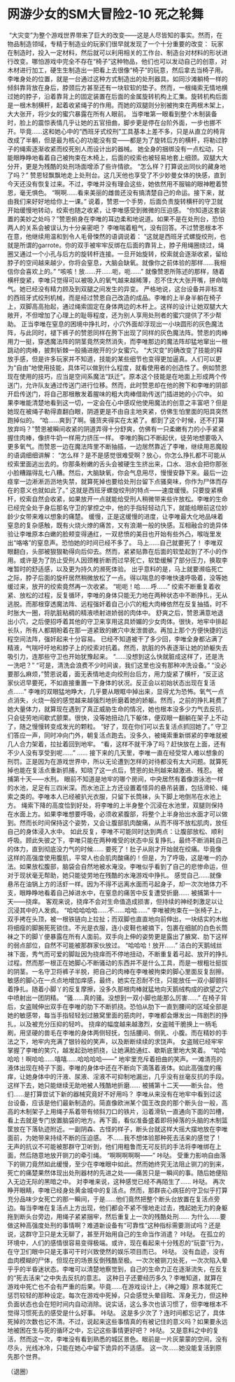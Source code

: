 # 网游少女的SM大冒险2-10 死之轮舞

 “大灾变”为整个游戏世界带来了巨大的改变——这是人尽皆知的事实。然而，在物品制造领域，专精于制造业的玩家们很早就发现了一个十分重要的改变：
玩家在制造时，投入一定材料，然后就可以利用相关的工作台、制造台对材料的形状进行改变。哪怕游戏中完全不存在“椅子”这种物品，他们也可以发动自己的创意，对木材进行加工，硬生生制造出一把看上去很像“椅子”的玩意，然后拿去当椅子用。
李唯身处的位置，就是一台通过这种方式制造出的处刑器具。如同沙滩躺椅一样的倾斜靠背放在身后，脖颈后方甚至还有一块软软的垫子。然而，一根绳索无情地横过她的脖子，沿着靠背上的固定装置在后面的金属旋转机构上汇集。旋转机构后面是一根木制横杆，起着收紧绳子的作用。而她的双腿则分别被拘束在两根木架上，大大张开，将少女的蜜穴暴露在所有人眼前。
当李唯第一眼看到整个木制装备时，脸上的震惊表情几乎让她的五官扭曲，脚步更是停在台阶外面，一步也挪不开。毕竟……这和她心中的“西班牙式绞刑”工具基本上差不多，只是从直立的椅背改成了半躺，但是最为核心的功能没有变——都是为了旋转后方的横杆，将勒过脖子的绳索逐渐收紧而绞死别人而设计出的器械。
她全身的捆绑没有一点松动，只能眼睁睁地看着自己被拘束在木椅上，后面的绞索也被轻易地套上细颈。双腿大大分开，更是为残酷的处刑场面增添了些许情欲。
“怎么样？打算说出同伙的藏身地了吗？”
赞恩轻飘飘地走上处刑台。这几天他也享受了不少妙曼女体的快感，直到今天还没有恢复过来。不过，李唯并没有理会这些，她依然用不服输的眼神瞪着赞恩，毫无惧色。
“啊啊……看来美丽的雌兽还没有搞清楚自己的命运。接下来，就由我们来好好地给你上一课。”
说着，赞恩一个手势，后面负责旋转横杆的守卫就开始缓慢地转动，绞索也随之收紧，让李唯感受到微微的压迫感。
“你知道这套装置的美妙之处吗？”赞恩俯身在李唯的耳边柔和地说道。如果不是在处刑台，恐怕两人的关系会被误认为十分亲密吧？
李唯喘着粗气，没有回答。不过赞恩根本不在意，他继续用温和到令人毛骨悚然的语调说着：
“这就是西班牙式螺旋绞刑，也就是所谓的garrote。你的双手被牢牢反绑在后面的靠背上，脖子用绳圈绕过，绳圈又通过一个小孔与后方的旋转杆连接。一旦开始旋转，绞索就会逐渐收紧，留给脖子的空间越来越少，你将会窒息，大脑会缺氧。就像你之前体验的那样……我相信你会喜欢上的。”
“咳咳！放……开……呃，呃……”
就像赞恩所陈述的那样，随着横杆旋紧，李唯只觉得可以被吸入的氧气越来越稀薄，忍不住大大张开嘴，拼命喘气。她已经没有精力顾及到双腿之间发生的异变。
严格地说，这台设备并非标准的西班牙式绞刑机械，而是经过赞恩自己改造的成品。李唯的上半身半躺在椅子上，双脚高高抬起，通过绳索固定在身体两边的木杆上。这样的设计让她双腿大大敞开，不但增加了心理上的耻辱程度，还为别人享用处刑者的蜜穴提供了不少帮助。
正当李唯在窒息的困境中挣扎时，小穴外面却浮现出一小块圆形的灰色魔法阵，与此同时，褪下裤子的赞恩同样在胯下出现了同样的灰色魔法阵。赞恩的肉棒用力一挺，穿透魔法阵的阴茎竟然突然消失，而李唯那边的魔法阵却猛地窜出一根跳动的肉棒，披荆斩棘一般捅进敞开的少女蜜穴。
“大灾变”的确改变了技能的释放手感，但是许多玩家并不知道，技能的某些细节也变得更加逼真。人们可以更为“自由”地使用技能，具体可以做到什么程度，就看使用者的创造性了。例如赞恩现在使用的技巧，应当是空间系魔法“跃迁”。原本这个技能是在地面上形成两个传送门，允许队友通过传送门进行位移。然而，此时赞恩却在他的胯下和李唯的阴部开启传送门，将自己那根散发着腥味的粗大肉棒借助传送门插进她的小穴中。
如果李唯能清楚地看到这一切，一定会在心中感叹他使用魔法的创意之丰富吧？但是她现在被绳子勒得直翻白眼，阴道更是不由自主地夹紧，仿佛生怕里面的阳具突然跑掉似的。
“哈……爽到了啊。骚货夹得实在太紧了。都到了这个时候，还不打算放弃吗？”赞恩被瞬间收紧的阴道弄得十分舒爽，仿佛有一只柔嫩有力的小手紧紧握住肉棒，像挤牛奶一样用力挤压一样。
李唯的胸口不断起伏，徒劳地想要吸入更多氧气。而赞恩一边在魔法阵里不断抽插，一边居然靠近了李唯，继续用恶魔般的语调细细讲解：
“怎么样？是不是感觉很难受啊？放心，你怎么挣扎都不可能从绞索里面逃出去的。你那条粉嫩的舌头会被硬生生挤出来，口水、泪水会把你那张小脸糟蹋得乱七八糟。然后，大脑缺氧，你会气息用尽，慢慢安静下来。最后一边痉挛一边淅淅沥沥地失禁，就算死掉也要给处刑台留下点骚臭味，你作为尸体而存在的意义也就如此了。”
这就是西班牙螺旋绞刑的特点——速度缓慢。只要旋紧横杆，绞索自然会收紧，如果放开一点就能给受刑人稍微带来些许放松。李唯的生命已经完全处于身后那名守卫的掌控之中，他的手指轻轻动几下，就能给眼前这位妙龄少女带来难以想象的痛楚。
缓慢，正是这缓慢的进度，让李唯最大化地品味着窒息的复杂感触，既有火烧火燎的痛苦，又有浪潮一般的快感。互相融合的诡异体验让李唯原本白嫩的脸颊变得通红，一双悲愤的美目也开始有些外凸，喉咙里发出“咯咯”的窒息声。恐怕她的时间已经不多了。
马上……自己就要死了！
李唯双眼翻白，头部被狠狠勒得向后仰去。然而，紧紧贴靠在后面的软垫起到了不小的作用。或许是为了防止受刑人因颈椎折断而过早死亡，软垫缓解了部分压力，换取李唯暂时的舒适感，以及更为持久的濒死体验。
出乎意料的是，马上就要濒临死亡之际，脖子后面的旋杆居然稍微放松了一点。得以喘息的李唯快速呼吸着，没等她缓过来，放开的绞索竟然再一次收紧。
“呃呃！哈……呼……”
绞索不断重复着收紧、放松的过程，反复循环，李唯的身体只能无力地在两种状态中不断挣扎，无从逃脱。而那根穿透魔法阵、远程强奸着自己小穴的粗大肉棒依然在反复抽插，时不时胀大一圈，将肮脏粘稠的精液喷射进娇弱的肉体中。
舒爽之后，赞恩满意地退出小穴，之后便招呼着其他的守卫来享用这具娇媚的少女肉体。很快，地牢中排起长队，所有人都期盼着在那一道紧致的嫩穴中发泄兽欲。再加上那个方便快捷的远程空间法阵，强奸起来十分容易。
已经不知道被干了多少回，李唯全身都沾满了精液，气喘吁吁地和脖子上的绞索对抗着。然而，肮脏的外表逐渐让她的娇躯失去吸引力，连那些守卫也开始犹豫起来。
“……没想到这么快就脏成这样了，还是洗一洗吧？”
“可是，清洗会浪费不少时间诶，我们这里也没有那种冲洗设备。”
“没必要那么麻烦，”赞恩说着，面无表情地走向绞刑台后方，用力旋紧了横杆，“反正这家伙迟早要死，不如直接重置一下身体的状况。反正会以初始状态出现在复活点……”
李唯的双眼猛地睁大，几乎要从眼眶中掉出来，显得尤为恐怖。氧气一点点消失，火烧一般的感觉越来越强烈地折磨着她的娇躯。然而，之前的挣扎耗费了她大量体力，就算现在遇到了真正威胁生命的情况，她也根本没多少力气去反抗，只会徒劳地间歇式颤栗。很快，没等她扭动几下躯体，便双眼一翻躺在架子上不动了，随之慢慢转变成发光的颗粒。
“好了，现在你们可以去复活点抓回她了。”
守卫们答应一声，同时冲向门外，朝复活点跑去。没多久，被绳索重新绑紧的李唯就被几人合力架着，拉扯着回到地牢。
“看，这样不就干净了吗？赶快放在上面，还有不少人没有享受到呢……”
……
接下来的几天里，李唯一直在经受常人难以想象的刑罚。正是因为在游戏世界中，所以无论遭到怎样的对待都没有太大问题。就算死掉也能在复活点重新抓捕，知晓了这一点后，赞恩的处刑越来越激进、残忍。
被捕第十天——水刑。
眼前不知道是地牢的哪个房间，中央居然有着像游泳池一样的水池，足足有三四米深。而水池正上方还设置着怪异的悬吊装置，包括滑轮、绳索之类的。李唯本人已经被扒光衣服，只留下长筒袜，头下脚上地倒吊在水池上方。
绳索下降的高度恰到好处，将李唯的上半身整个沉浸在水池里，双腿则保持在水面上方。如果李唯想要呼吸，必须收紧腹部，将整个上半身抬出水面才可以做到。然而长时间保持这个姿势，又会让腹部肌肉酸痛，从而不得不放松肌肉，放任自己的身体浸入水中。
如此反复，李唯不可能同时达到两点：让腹部放松、顺利呼吸。顾此失彼之下，李唯只能在两种难受的状态中反复挣扎，最终不断消耗自己的体力，直到彻底没力气的时候……
要死了！肚子从刚才开始就在绞痛。毕竟像这样的高强度使用腹肌，平常人也会肌肉酸痛的！但是，为了呼吸，这是唯一的办法。如果放松腹部，脑袋会自然地被水淹没。李唯似乎看到了自己的悲惨命运，但对于现状毫无帮助，她只能徒劳地在残酷的水淹游戏中挣扎。
感觉自己……就像悬吊在油锅上方的活虾一样。因为不得不远离水面而弓起身子，却一次次地体力不支，眼睁睁地看着自己掉进水中，在窒息的痛苦中反复遭受折磨……
被捕第十一天——挠痒。
客观来说，挠痒不会对生命值造成损害，但持续的神经刺激足以让沉浸其中的人发疯。
“哈哈哈哈哈……不……哈哈……”
李唯被拘束在一张椅子上，双手拷在头顶，被一根铁链向上拉扯；而双脚也直直地向前伸出，一块结实的木枷将细瘦的脚腕死死锁住。不光是衣服，连小皮鞋也被摘下，包裹在细腻的白色长筒袜之下的脚丫便暴露在所有人面前。双手向上伸的姿势更是露出了腋窝、肋下这样的弱点部位，自然不可能被那群家伙放过。
“哈哈哈！放开……”
洁白的天鹅绒丝袜下面，秀气而可爱的脚趾因为挠痒而不停地扭动，不断重复着弓起、放开的挣扎过程。然而那一根正在她脚心不断骚动的东西并不是什么工具，而是一根粗壮挺拔的阴茎。一名守卫将裤子半脱，把自己的肉棒在李唯被拘束的脚心里面反复刮擦。敏感的脚心在一点点地增加痒感，最终，她实在忍耐不住，只能放任一双小脚颤抖着挣扎。随着小脚丫的反复摩擦，没多久那根肉棒就猛地向天鹅绒构成的欲望之穴中喷射出一团阴精。
“骚……真的骚。没想到一双小脚也能那么厉害……”
在椅子背后，女盗贼伸出双手在李唯的肋下不断抓挠。恐怕从肋下一直到腰间的区域全部是她的敏感带，每当手指轻轻划过腋窝里面的筋肉时，李唯都会爆发出一阵剧烈的挣扎，以及被充分压抑的轻吟。
挠痒的幅度越来越激烈，女盗贼干脆换上一柄毛刷，用坚硬的兽毛在李唯的身体两侧轻抚，包括腰间、侧乳、小腹。而在精妙的手法之下，地牢内充满了银铃般的笑声，以及断断续续的求饶声。
女盗贼已经牢牢掌握了李唯的笑穴，越发起劲地抓挠，让她满脸通红、歇斯底里地大笑着。
“哈哈哈哈！啊哈哈……嘻嘻……哈哈哈哈——”
地牢里充斥着扭曲的笑声。一滩清亮的液体出现在椅子下面，李唯的身体中还在不断向下滴落着液体。如此高强度的瘙痒，让她身体中的汗液、尿液、淫液不可抑制地漏出，几乎没有丝毫反抗的手段。这样下去，她只能继续无助地被人残酷地折磨……
被捕第十二天——断头台。
他们……是打算尝试下新的器械究竟好不好用吗？
李唯从来没有在地牢中看到过这台设备，应该是他们最新制造的。简直像欧洲某个国王改良的那个断头台一般，高高的木制架子上用绳子系着带有倾斜刀口的铁片，沿着滑轨一直通向下面的凹槽，看上去就是专门放置脑袋的地方。再下面，看似准备盛着即将掉落的头脑的木制篮筐放在下落轨迹附近。一副阴森、古怪的样子，断头台就这样大摇大摆地放在李唯面前，为她带来持续不断的压迫感。
不……我不想体验那种死去活来的感觉了！
无声的抗议不可能被那群守卫听到，他们用粗鲁而无可反抗的手法将李唯绑在上面，然后随意地放开铡刀的牵引绳。
“啊啊啊啊啊——”
咔哒。
受重力影响自由落下的铡刀竟然如此缓慢，至少在李唯眼中如此。然而她终究无法阻止铡刀的到来，死亡的痛楚果然体现出处刑器材的先进之处——痛苦只是一瞬间的事。随后她便陷入无边无际的黑暗之中。
对李唯来说，这种感觉已经不再陌生了……
咔哒。
再次睁开眼睛，李唯已经身处黄金城中的复活点。然而，那群丧心病狂的守卫似乎打算充分品味少女死亡的那一瞬间，于是……他们竟然把整个断头台放置在复活点旁边。每当李唯在复活点上方出现，他们都会不紧不慢地走过去，拽起她无力的身躯拖到断头台旁边，用绳子紧紧捆牢，然后重复上一次的残酷处刑……
为什么……要做这种高强度处刑的事情啊？难道新设备有“可靠性”这种指标需要测试吗？还是说，这群守卫只是太无聊了，甚至开始用自己的生命当作消遣？
咔哒。
在孤立的环境中，人们的感情很容易变得极端。或许，现在看起来十分残忍的“玩耍”行为，在守卫们眼中只是无事可干时兴致使然的娱乐项目而已。
咔哒。
没有血迹，没有血肉模糊的尸体，但现在的场景反倒残酷至极。一次次被铡刀处死，一次次陷入晕乎乎的半昏迷状态。李唯可以清楚地察觉到，自己的生命力正在逐渐流失，在反复的“死去活来”之中失去反抗的意志。
这种日子还要经历多久？李唯知道，就算在游戏中死亡也不会有严重的后果。毕竟……在游戏设计上，《神之瞳》原本就死亡惩罚较轻的那种设定。每次在游戏中死掉，只会感觉头晕目眩、浑身无力，但这种负面状态也会在短时间内自动消除。说实话，这么多次也该习惯了，但李唯根本不觉得习惯死去的感受是什么好事。
咔哒。
这是多少次了？连时间都忘记了，具体死掉的次数也记不清。不过，说起来这些事情真的有被记住的意义吗？如果要永远地被困在生与死的循环之中，忘记这些事情更好吧？
咔哒。
又是意料之中的复活，然而这一次，李唯没有看到熟悉的城区景色。眼前是一片灰蒙蒙的空间，没有尽头，光线冰冷，只能在她心中留下诡异的不适感。
这一次……她没能复活到原先那个世界。

（退圈）